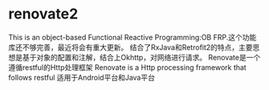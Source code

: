 # renovate2
This is an object-based Functional Reactive Programming:OB FRP.这个功能库还不够完善，最近将会有重大更新。
结合了RxJava和Retrofit2的特点，主要思想是基于对象的配置和注解，结合上Okhttp，对网络进行请求。
Renovate是一个遵循restful的Http处理框架
Renovate is a Http processing framework that follows restful
适用于Android平台和Java平台